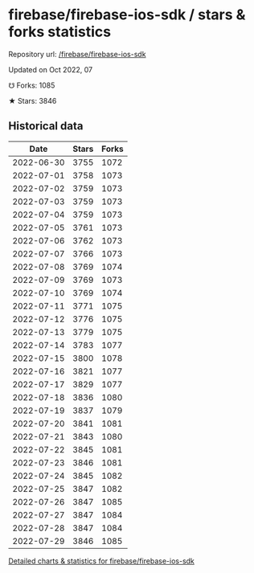 # firebase/firebase-ios-sdk / stars & forks statistics

Repository url: [/firebase/firebase-ios-sdk](https://github.com/firebase/firebase-ios-sdk)

Updated on Oct 2022, 07

☋ Forks: 1085

★ Stars: 3846

## Historical data
| Date | Stars | Forks |
|------|-------|-------|
| 2022-06-30 | 3755 | 1072 | 
| 2022-07-01 | 3758 | 1073 | 
| 2022-07-02 | 3759 | 1073 | 
| 2022-07-03 | 3759 | 1073 | 
| 2022-07-04 | 3759 | 1073 | 
| 2022-07-05 | 3761 | 1073 | 
| 2022-07-06 | 3762 | 1073 | 
| 2022-07-07 | 3766 | 1073 | 
| 2022-07-08 | 3769 | 1074 | 
| 2022-07-09 | 3769 | 1073 | 
| 2022-07-10 | 3769 | 1074 | 
| 2022-07-11 | 3771 | 1075 | 
| 2022-07-12 | 3776 | 1075 | 
| 2022-07-13 | 3779 | 1075 | 
| 2022-07-14 | 3783 | 1077 | 
| 2022-07-15 | 3800 | 1078 | 
| 2022-07-16 | 3821 | 1077 | 
| 2022-07-17 | 3829 | 1077 | 
| 2022-07-18 | 3836 | 1080 | 
| 2022-07-19 | 3837 | 1079 | 
| 2022-07-20 | 3841 | 1081 | 
| 2022-07-21 | 3843 | 1080 | 
| 2022-07-22 | 3845 | 1081 | 
| 2022-07-23 | 3846 | 1081 | 
| 2022-07-24 | 3845 | 1082 | 
| 2022-07-25 | 3847 | 1082 | 
| 2022-07-26 | 3847 | 1085 | 
| 2022-07-27 | 3847 | 1084 | 
| 2022-07-28 | 3847 | 1084 | 
| 2022-07-29 | 3846 | 1085 | 


[Detailed charts & statistics for firebase/firebase-ios-sdk](https://reviewgithub.com/rep/firebase/firebase-ios-sdk)
